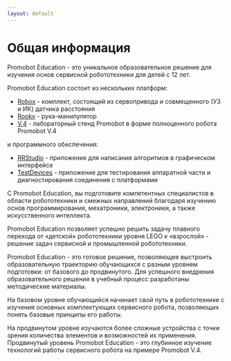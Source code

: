 ```yaml
---
layout: default
---
```


# Общая информация

Promobot Education - это уникальное образовательное решение для изучения основ сервисной робототехники для детей с 12 лет.

Promobot Education состоит из нескольких платформ:
* [Robox](/Robox) - комплект, состоящий из сервопривода и совмещенного (УЗ и ИК) датчика расстояния
* [Rooky](/Rooky) - рука-манипулятор
* [V.4](/V4) - лабораторный стенд Promobot в форме полноценного робота Promobot V.4

и программного обеспечения:
* [RRStudio](/RRStudio) - приложение для написания алгоритмов в графическом интерфейсе
* [TestDevices](/TestDevices) - приложение для тестирования аппаратной части и диагностирования соединения с платформами

С Promobot Education, вы подготовите компетентных специалистов в области робототехники и смежных направлений благодаря изучению основ программирования, мехатроники, электроники, а также искусственного интеллекта.

Promobot Education позволяет успешно решить задачу плавного перехода от «детской» робототехники уровня LEGO к «взрослой» - решение задач сервисной и промышленной робототехники.

Promobot Education - это готовое решение, позволяющее выстроить образовательную траекторию обучающихся с разным уровнем подготовки: от базового до продвинутого. Для успешного внедрения  образовательного решения в учебный процесс разработаны методические материалы.
  
На базовом уровне обучающийся начинает свой путь в робототехнике с изучения основных комплектующих сервисного робота, позволяющих понять базовые принципы его работы.

На продвинутом уровне изучаются более сложные устройства с точки зрения количества элементов и возможностей их применения. Продвинутый уровень Promobot Education - это глубинное изучение технологий работы сервисного робота на примере Promobot V.4.